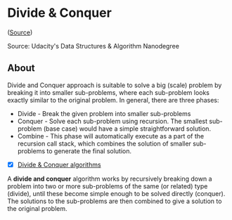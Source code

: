 # Divide & Conquer

([Source](udacity.com))

Source: Udacity's Data Structures & Algorithm Nanodegree

## About

Divide and Conquer approach is suitable to solve a big (scale) problem by breaking it into smaller sub-problems, where each sub-problem looks exactly similar to the original problem. In general, there are three phases:

- Divide - Break the given problem into smaller sub-problems
- Conquer - Solve each sub-problem using recursion. The smallest sub-problem (base case) would have a simple straightforward solution.
- Combine - This phase will automatically execute as a part of the recursion call stack, which combines the solution of smaller sub-problems to generate the final solution.


- [x] [Divide & Conquer algorithms](https://www.techiedelight.com/Category/divide-conquer/)

A **divide and conquer** algorithm works by recursively breaking down a problem into two or more sub-problems of the same (or related) type (divide), until these become simple enough to be solved directly (conquer). The solutions to the sub-problems are then combined to give a solution to the original problem.
